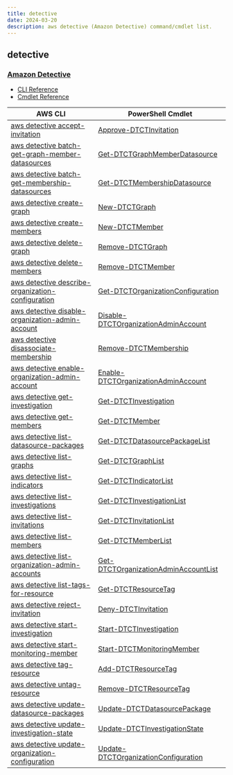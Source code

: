 ```yaml
---
title: detective
date: 2024-03-20
description: aws detective (Amazon Detective) command/cmdlet list.
---
```


## detective

### [Amazon Detective](https://aws.amazon.com/detective/)

* [CLI Reference](https://awscli.amazonaws.com/v2/documentation/api/latest/reference/detective/index.html)
* [Cmdlet Reference](https://docs.aws.amazon.com/powershell/latest/reference/items/Detective_cmdlets.html)

|AWS CLI|PowerShell Cmdlet|
|----|----|
|[aws detective accept-invitation](https://awscli.amazonaws.com/v2/documentation/api/latest/reference/detective/accept-invitation.html)|[Approve-DTCTInvitation](https://docs.aws.amazon.com/powershell/latest/reference/items/Approve-DTCTInvitation.html)|
|[aws detective batch-get-graph-member-datasources](https://awscli.amazonaws.com/v2/documentation/api/latest/reference/detective/batch-get-graph-member-datasources.html)|[Get-DTCTGraphMemberDatasource](https://docs.aws.amazon.com/powershell/latest/reference/items/Get-DTCTGraphMemberDatasource.html)|
|[aws detective batch-get-membership-datasources](https://awscli.amazonaws.com/v2/documentation/api/latest/reference/detective/batch-get-membership-datasources.html)|[Get-DTCTMembershipDatasource](https://docs.aws.amazon.com/powershell/latest/reference/items/Get-DTCTMembershipDatasource.html)|
|[aws detective create-graph](https://awscli.amazonaws.com/v2/documentation/api/latest/reference/detective/create-graph.html)|[New-DTCTGraph](https://docs.aws.amazon.com/powershell/latest/reference/items/New-DTCTGraph.html)|
|[aws detective create-members](https://awscli.amazonaws.com/v2/documentation/api/latest/reference/detective/create-members.html)|[New-DTCTMember](https://docs.aws.amazon.com/powershell/latest/reference/items/New-DTCTMember.html)|
|[aws detective delete-graph](https://awscli.amazonaws.com/v2/documentation/api/latest/reference/detective/delete-graph.html)|[Remove-DTCTGraph](https://docs.aws.amazon.com/powershell/latest/reference/items/Remove-DTCTGraph.html)|
|[aws detective delete-members](https://awscli.amazonaws.com/v2/documentation/api/latest/reference/detective/delete-members.html)|[Remove-DTCTMember](https://docs.aws.amazon.com/powershell/latest/reference/items/Remove-DTCTMember.html)|
|[aws detective describe-organization-configuration](https://awscli.amazonaws.com/v2/documentation/api/latest/reference/detective/describe-organization-configuration.html)|[Get-DTCTOrganizationConfiguration](https://docs.aws.amazon.com/powershell/latest/reference/items/Get-DTCTOrganizationConfiguration.html)|
|[aws detective disable-organization-admin-account](https://awscli.amazonaws.com/v2/documentation/api/latest/reference/detective/disable-organization-admin-account.html)|[Disable-DTCTOrganizationAdminAccount](https://docs.aws.amazon.com/powershell/latest/reference/items/Disable-DTCTOrganizationAdminAccount.html)|
|[aws detective disassociate-membership](https://awscli.amazonaws.com/v2/documentation/api/latest/reference/detective/disassociate-membership.html)|[Remove-DTCTMembership](https://docs.aws.amazon.com/powershell/latest/reference/items/Remove-DTCTMembership.html)|
|[aws detective enable-organization-admin-account](https://awscli.amazonaws.com/v2/documentation/api/latest/reference/detective/enable-organization-admin-account.html)|[Enable-DTCTOrganizationAdminAccount](https://docs.aws.amazon.com/powershell/latest/reference/items/Enable-DTCTOrganizationAdminAccount.html)|
|[aws detective get-investigation](https://awscli.amazonaws.com/v2/documentation/api/latest/reference/detective/get-investigation.html)|[Get-DTCTInvestigation](https://docs.aws.amazon.com/powershell/latest/reference/items/Get-DTCTInvestigation.html)|
|[aws detective get-members](https://awscli.amazonaws.com/v2/documentation/api/latest/reference/detective/get-members.html)|[Get-DTCTMember](https://docs.aws.amazon.com/powershell/latest/reference/items/Get-DTCTMember.html)|
|[aws detective list-datasource-packages](https://awscli.amazonaws.com/v2/documentation/api/latest/reference/detective/list-datasource-packages.html)|[Get-DTCTDatasourcePackageList](https://docs.aws.amazon.com/powershell/latest/reference/items/Get-DTCTDatasourcePackageList.html)|
|[aws detective list-graphs](https://awscli.amazonaws.com/v2/documentation/api/latest/reference/detective/list-graphs.html)|[Get-DTCTGraphList](https://docs.aws.amazon.com/powershell/latest/reference/items/Get-DTCTGraphList.html)|
|[aws detective list-indicators](https://awscli.amazonaws.com/v2/documentation/api/latest/reference/detective/list-indicators.html)|[Get-DTCTIndicatorList](https://docs.aws.amazon.com/powershell/latest/reference/items/Get-DTCTIndicatorList.html)|
|[aws detective list-investigations](https://awscli.amazonaws.com/v2/documentation/api/latest/reference/detective/list-investigations.html)|[Get-DTCTInvestigationList](https://docs.aws.amazon.com/powershell/latest/reference/items/Get-DTCTInvestigationList.html)|
|[aws detective list-invitations](https://awscli.amazonaws.com/v2/documentation/api/latest/reference/detective/list-invitations.html)|[Get-DTCTInvitationList](https://docs.aws.amazon.com/powershell/latest/reference/items/Get-DTCTInvitationList.html)|
|[aws detective list-members](https://awscli.amazonaws.com/v2/documentation/api/latest/reference/detective/list-members.html)|[Get-DTCTMemberList](https://docs.aws.amazon.com/powershell/latest/reference/items/Get-DTCTMemberList.html)|
|[aws detective list-organization-admin-accounts](https://awscli.amazonaws.com/v2/documentation/api/latest/reference/detective/list-organization-admin-accounts.html)|[Get-DTCTOrganizationAdminAccountList](https://docs.aws.amazon.com/powershell/latest/reference/items/Get-DTCTOrganizationAdminAccountList.html)|
|[aws detective list-tags-for-resource](https://awscli.amazonaws.com/v2/documentation/api/latest/reference/detective/list-tags-for-resource.html)|[Get-DTCTResourceTag](https://docs.aws.amazon.com/powershell/latest/reference/items/Get-DTCTResourceTag.html)|
|[aws detective reject-invitation](https://awscli.amazonaws.com/v2/documentation/api/latest/reference/detective/reject-invitation.html)|[Deny-DTCTInvitation](https://docs.aws.amazon.com/powershell/latest/reference/items/Deny-DTCTInvitation.html)|
|[aws detective start-investigation](https://awscli.amazonaws.com/v2/documentation/api/latest/reference/detective/start-investigation.html)|[Start-DTCTInvestigation](https://docs.aws.amazon.com/powershell/latest/reference/items/Start-DTCTInvestigation.html)|
|[aws detective start-monitoring-member](https://awscli.amazonaws.com/v2/documentation/api/latest/reference/detective/start-monitoring-member.html)|[Start-DTCTMonitoringMember](https://docs.aws.amazon.com/powershell/latest/reference/items/Start-DTCTMonitoringMember.html)|
|[aws detective tag-resource](https://awscli.amazonaws.com/v2/documentation/api/latest/reference/detective/tag-resource.html)|[Add-DTCTResourceTag](https://docs.aws.amazon.com/powershell/latest/reference/items/Add-DTCTResourceTag.html)|
|[aws detective untag-resource](https://awscli.amazonaws.com/v2/documentation/api/latest/reference/detective/untag-resource.html)|[Remove-DTCTResourceTag](https://docs.aws.amazon.com/powershell/latest/reference/items/Remove-DTCTResourceTag.html)|
|[aws detective update-datasource-packages](https://awscli.amazonaws.com/v2/documentation/api/latest/reference/detective/update-datasource-packages.html)|[Update-DTCTDatasourcePackage](https://docs.aws.amazon.com/powershell/latest/reference/items/Update-DTCTDatasourcePackage.html)|
|[aws detective update-investigation-state](https://awscli.amazonaws.com/v2/documentation/api/latest/reference/detective/update-investigation-state.html)|[Update-DTCTInvestigationState](https://docs.aws.amazon.com/powershell/latest/reference/items/Update-DTCTInvestigationState.html)|
|[aws detective update-organization-configuration](https://awscli.amazonaws.com/v2/documentation/api/latest/reference/detective/update-organization-configuration.html)|[Update-DTCTOrganizationConfiguration](https://docs.aws.amazon.com/powershell/latest/reference/items/Update-DTCTOrganizationConfiguration.html)|

